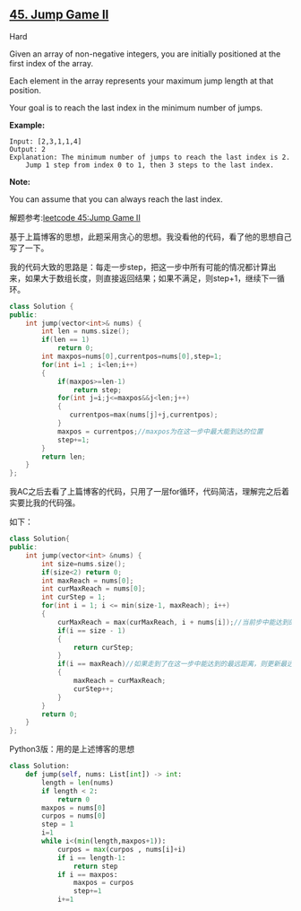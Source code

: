##  [45. Jump Game II](https://leetcode.com/problems/jump-game-ii/)

Hard

Given an array of non-negative integers, you are initially positioned at the first index of the array.

Each element in the array represents your maximum jump length at that position.

Your goal is to reach the last index in the minimum number of jumps.

**Example:**

```
Input: [2,3,1,1,4]
Output: 2
Explanation: The minimum number of jumps to reach the last index is 2.
    Jump 1 step from index 0 to 1, then 3 steps to the last index.
```

**Note:**

You can assume that you can always reach the last index.

解题参考:[leetcode 45:Jump Game II](https://blog.csdn.net/onlyou2030/article/details/49700397)

基于上篇博客的思想，此题采用贪心的思想。我没看他的代码，看了他的思想自己写了一下。

我的代码大致的思路是：每走一步step，把这一步中所有可能的情况都计算出来，如果大于数组长度，则直接返回结果；如果不满足，则step+1，继续下一循环。

```c++
class Solution {
public:
    int jump(vector<int>& nums) {
        int len = nums.size();
        if(len == 1)
            return 0;
        int maxpos=nums[0],currentpos=nums[0],step=1;
        for(int i=1 ; i<len;i++)
        {
            if(maxpos>=len-1)
                return step;
            for(int j=i;j<=maxpos&&j<len;j++)
            {
               currentpos=max(nums[j]+j,currentpos);
            }
            maxpos = currentpos;//maxpos为在这一步中最大能到达的位置
            step+=1;         
        }
        return len;
    }
};
```

我AC之后去看了上篇博客的代码，只用了一层for循环，代码简洁，理解完之后着实要比我的代码强。

如下：

```C++
class Solution{
public:
	int jump(vector<int> &nums) {
		int size=nums.size();
		if(size<2) return 0;
		int maxReach = nums[0];
		int curMaxReach = nums[0];
		int curStep = 1;
		for(int i = 1; i <= min(size-1, maxReach); i++)
        {
			curMaxReach = max(curMaxReach, i + nums[i]);//当前步中能达到的最远距离
			if(i == size - 1)
            {
				return curStep;
			}
			if(i == maxReach)//如果走到了在这一步中能达到的最远距离，则更新最远距离，step+1
            {
				maxReach = curMaxReach;
				curStep++;
			}
		}
		return 0;
	}
};

```

Python3版：用的是上述博客的思想

```py
class Solution:
    def jump(self, nums: List[int]) -> int:
        length = len(nums)
        if length < 2:
            return 0
        maxpos = nums[0]
        curpos = nums[0]
        step = 1
        i=1
        while i<(min(length,maxpos+1)):
            curpos = max(curpos , nums[i]+i)
            if i == length-1:
                return step
            if i == maxpos:
                maxpos = curpos
                step+=1
            i+=1
        
```

